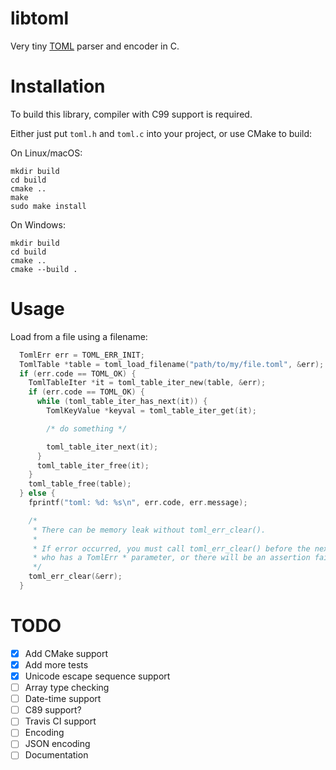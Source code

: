 # libtoml
Very tiny [TOML](https://github.com/toml-lang/toml) parser and encoder in C.

# Installation

To build this library, compiler with C99 support is required.

Either just put `toml.h` and `toml.c` into your project, or use CMake to build:

On Linux/macOS:

    mkdir build
    cd build
    cmake ..
    make
    sudo make install

On Windows:

    mkdir build
    cd build
    cmake ..
    cmake --build .

# Usage

Load from a file using a filename:
```c
  TomlErr err = TOML_ERR_INIT;
  TomlTable *table = toml_load_filename("path/to/my/file.toml", &err);
  if (err.code == TOML_OK) {
    TomlTableIter *it = toml_table_iter_new(table, &err);
    if (err.code == TOML_OK) {
      while (toml_table_iter_has_next(it)) {
        TomlKeyValue *keyval = toml_table_iter_get(it);

        /* do something */

        toml_table_iter_next(it);
      }
      toml_table_iter_free(it);
    }
    toml_table_free(table);
  } else {
    fprintf("toml: %d: %s\n", err.code, err.message);

    /*
     * There can be memory leak without toml_err_clear().
     *
     * If error occurred, you must call toml_err_clear() before the next call
     * who has a TomlErr * parameter, or there will be an assertion failure.
     */
    toml_err_clear(&err);
  }
```

# TODO

- [x] Add CMake support
- [x] Add more tests
- [x] Unicode escape sequence support
- [ ] Array type checking
- [ ] Date-time support
- [ ] C89 support?
- [ ] Travis CI support
- [ ] Encoding
- [ ] JSON encoding
- [ ] Documentation
